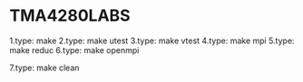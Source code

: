 # TMA4280LABS
1.type: make
2.type: make utest
3.type: make vtest
4.type: make mpi
5.type: make reduc
6.type: make openmpi

7.type: make clean

